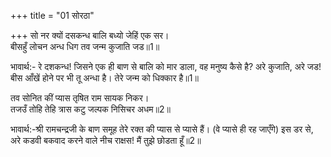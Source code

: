 +++
title = "01 सोरठा"

+++
सो नर क्यों दसकन्ध बालि बध्यो जेहिं एक सर।  
बीसहुँ लोचन अन्ध धिग तव जन्म कुजाति जड॥1॥  

भावार्थ:- रे दशकन्ध! जिसने एक ही बाण से बालि को मार डाला, वह मनुष्य कैसे है? अरे कुजाति, अरे जड! बीस आँखें होने पर भी तू अन्धा है। तेरे जन्म को धिक्कार है॥1॥  

तव सोनित कीं प्यास तृषित राम सायक निकर।  
तजउँ तोहि तेहि त्रास कटु जल्पक निसिचर अधम॥2॥  

भावार्थ:-श्री रामचन्द्रजी के बाण समूह तेरे रक्त की प्यास से प्यासे हैं। (वे प्यासे ही रह जाएँगे) इस डर से, अरे कडवी बकवाद करने वाले नीच राक्षस! मैं तुझे छोडता हूँ॥2॥  



